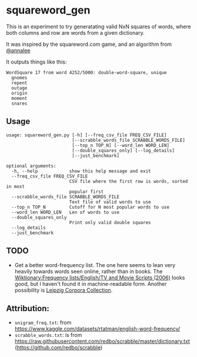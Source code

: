 # squareword_gen
This is an experiment to try generatating valid NxN squares of words,
where both columns and row are words from a given dictionary.

It was inspired by the squareword.com game, and an algorithm from [@annalee]([https://pages.github.com/](https://github.com/annalee))

It outputs things like this:

```
WordSquare 17 from word 4252/5000: double-word-square, unique
  gnomes
  repent
  outage
  origin
  moment
  snares
```

## Usage

```
usage: squareword_gen.py [-h] [--freq_csv_file FREQ_CSV_FILE]
                         [--scrabble_words_file SCRABBLE_WORDS_FILE]
                         [--top_n TOP_N] [--word_len WORD_LEN]
                         [--double_squares_only] [--log_details]
                         [--just_benchmark]

optional arguments:
  -h, --help            show this help message and exit
  --freq_csv_file FREQ_CSV_FILE
                        CSV file where the first row is words, sorted in most
                        popular first
  --scrabble_words_file SCRABBLE_WORDS_FILE
                        Text file of valid words to use
  --top_n TOP_N         Cutoff for N most popular words to use
  --word_len WORD_LEN   Len of words to use
  --double_squares_only
                        Print only valid double squares
  --log_details
  --just_benchmark
```

## TODO

* Get a better word-frequency list. The one here seems to
lean very heavily towards words seen online, rather than in
books. The [Wiktionary:Frequency lists/English/TV and Movie Scripts
(2006)](https://en.wiktionary.org/wiki/Wiktionary:Frequency_lists/English/TV_and_Movie_Scripts_(2006))
looks good, but I haven't found it in machine-readable
form. Another possibility is [Leipzig Corpora
Collection](https://wortschatz.uni-leipzig.de/en/download/).


## Attribution:
 *  `unigram_freq.txt`: from https://www.kaggle.com/datasets/rtatman/english-word-frequency/
 *  `scrabble_words.txt`: is from https://raw.githubusercontent.com/redbo/scrabble/master/dictionary.txt (https://github.com/redbo/scrabble)
